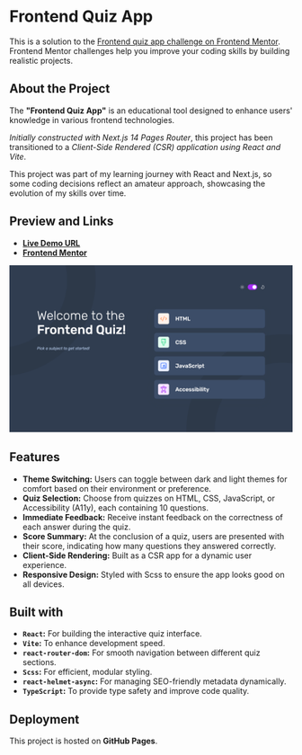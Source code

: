 # Frontend Quiz App

This is a solution to the [Frontend quiz app challenge on Frontend Mentor](https://www.frontendmentor.io/challenges/frontend-quiz-app-BE7xkzXQnU). Frontend Mentor challenges help you improve your coding skills by building realistic projects.

## About the Project

The **"Frontend Quiz App"** is an educational tool designed to enhance users' knowledge in various frontend technologies.

_Initially constructed with Next.js 14 Pages Router_, this project has been transitioned to a _Client-Side Rendered (CSR) application using React and Vite_.

This project was part of my learning journey with React and Next.js, so some coding decisions reflect an amateur approach, showcasing the evolution of my skills over time.

## Preview and Links

- [**Live Demo URL**](https://ionstici.github.io/dictionary-web-app)
- [**Frontend Mentor**](https://www.frontendmentor.io/solutions/frontend-quiz-app-INFx-A-C0X)

![](./preview.png)

## Features

- **Theme Switching:** Users can toggle between dark and light themes for comfort based on their environment or preference.
- **Quiz Selection:** Choose from quizzes on HTML, CSS, JavaScript, or Accessibility (A11y), each containing 10 questions.
- **Immediate Feedback:** Receive instant feedback on the correctness of each answer during the quiz.
- **Score Summary:** At the conclusion of a quiz, users are presented with their score, indicating how many questions they answered correctly.
- **Client-Side Rendering:** Built as a CSR app for a dynamic user experience.
- **Responsive Design:** Styled with Scss to ensure the app looks good on all devices.

## Built with

- **`React`:** For building the interactive quiz interface.
- **`Vite`:** To enhance development speed.
- **`react-router-dom`:** For smooth navigation between different quiz sections.
- **`Scss`:** For efficient, modular styling.
- **`react-helmet-async`:** For managing SEO-friendly metadata dynamically.
- **`TypeScript`:** To provide type safety and improve code quality.

## Deployment

This project is hosted on **GitHub Pages**.
